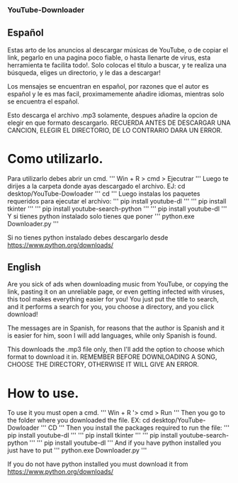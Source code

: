 ### YouTube-Downloader

## Español

Estas arto de los anuncios al descargar músicas de YouTube, o de copiar el link, pegarlo en una pagina poco fiable, o hasta llenarte de virus, esta herramienta te facilita todo!. Solo colocas el titulo a buscar, y te realiza una búsqueda, eliges un directorio, y le das a descargar!

Los mensajes se encuentran en español, por razones que el autor es español y le es mas facil, proximamemente añadire idiomas, mientras solo se encuentra el español.

Esto descarga el archivo .mp3 solamente, despues añadire la opcion de elegir en que formato descargarlo. RECUERDA ANTES DE DESCARGAR UNA CANCION, ELEGIR EL DIRECTORIO, DE LO CONTRARIO DARA UN ERROR. 

# Como utilizarlo.

Para utilizarlo debes abrir un cmd. 
'''
Win + R > cmd > Ejecutrar
'''
Luego te dirijes a la carpeta donde ayas descargado el archivo.
EJ: cd desktop/YouTube-Dowloader 
'''
cd 
'''
Luego instalas los paquetes requeridos para ejecutar el archivo:
'''
pip install youtube-dl
'''
'''
pip install tkinter
'''
'''
pip install youtube-search-python
'''
'''
pip install youtube-dl
'''
Y si tienes python instalado solo tienes que poner
'''
python.exe Downloader.py
'''

Si no tienes python instalado debes descargarlo desde https://www.python.org/downloads/

## English
 Are you sick of ads when downloading music from YouTube, or copying the link, pasting it on an unreliable page, or even getting infected with viruses, this tool makes everything easier for you! You just put the title to search, and it performs a search for you, you choose a directory, and you click download!

 The messages are in Spanish, for reasons that the author is Spanish and it is easier for him, soon I will add languages, while only Spanish is found.

This downloads the .mp3 file only, then I'll add the option to choose which format to download it in. REMEMBER BEFORE DOWNLOADING A SONG, CHOOSE THE DIRECTORY, OTHERWISE IT WILL GIVE AN ERROR.

# How to use.

To use it you must open a cmd.
'''
Win + R '> cmd > Run
'''
Then you go to the folder where you downloaded the file.
EX: cd desktop/YouTube-Dowloader
'''
CD
'''
Then you install the packages required to run the file:
'''
pip install youtube-dl
'''
'''
pip install tkinter
'''
'''
pip install youtube-search-python
'''
'''
pip install youtube-dl
'''
And if you have python installed you just have to put
'''
python.exe Downloader.py
'''

If you do not have python installed you must download it from https://www.python.org/downloads/
